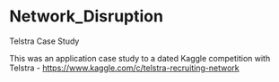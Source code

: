 # Network_Disruption
Telstra Case Study

This was an application case study to a dated Kaggle competition with Telstra - https://www.kaggle.com/c/telstra-recruiting-network
